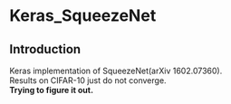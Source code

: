 # Keras_SqueezeNet

## Introduction
Keras implementation of SqueezeNet(arXiv 1602.07360).  
Results on CIFAR-10 just do not converge.  
**Trying to figure it out.**

